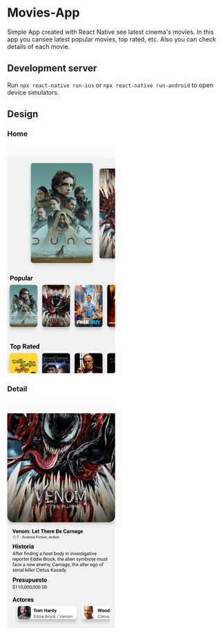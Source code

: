 # Movies-App

Simple App created with React Native see latest cinema's movies. In this app you cansee latest popular movies, top rated, etc. Also you can check details of each movie.

## Development server

Run `npx react-native run-ios` or `npx react-native run-android` to open device simulators.

## Design

### Home

<img src="./assets/img/home.png" width="250px" title="Home screen">

### Detail

<img src="./assets/img/detail.png" width="250px" title="Detail screen">

